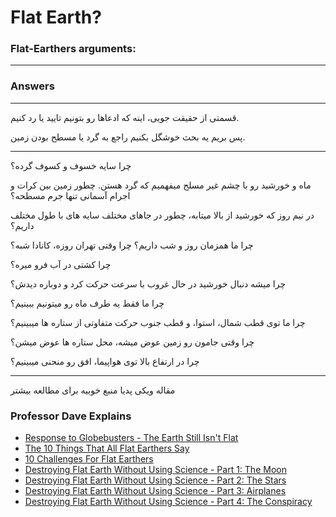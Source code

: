 ﻿# Flat Earth?

### Flat-Earthers arguments:

---

### Answers

---

<p>قسمتی از حقیقت جویی، اینه که ادعاها رو بتونیم تایید یا رد کنیم.</p>
<p>پس بریم یه بحث خوشگل بکنیم راجع به گرد یا مسطح بودن زمین.</p>
<hr />
<p>چرا سایه خسوف و کسوف گرده؟</p>
<p>ماه و خورشید رو با چشم غیر مسلح میفهمیم که گرد هستن. چطور زمین بین کرات و اجرام آسمانی تنها جرم مسطحه؟</p>
<p>در نیم روز که خورشید از بالا میتابه، چطور در جاهای مختلف سایه های با طول مختلف داریم؟</p>
<p>چرا ما همزمان روز و شب داریم؟ چرا وقتی تهران روزه، کانادا شبه؟</p>
<p>چرا کشتی در آب فرو میره؟</p>
<p>چرا میشه دنبال خورشید در حال غروب با سرعت حرکت کرد و دوباره دیدش؟</p>
<p>چرا ما فقط یه طرف ماه رو میتونیم ببینیم؟</p>
<p>چرا ما توی قطب شمال، استوا، و قطب جنوب حرکت متفاوتی از ستاره ها میبینیم؟</p>
<p>چرا وقتی جامون رو زمین عوض میشه، محل ستاره ها عوض میشن؟</p>
<p>چرا در ارتفاع بالا توی هواپیما، افق رو منحنی میبینیم؟</p>
<hr />
<p>مقاله  ویکی پدیا منبع خوبیه برای مطالعه بیشتر</p>

### Professor Dave Explains

- [Response to Globebusters - The Earth Still Isn't Flat](https://youtu.be/JDy95_eNPzM)
- [The 10 Things That All Flat Earthers Say](https://youtu.be/KyD8VIK032o)
- [10 Challenges For Flat Earthers](https://youtu.be/AQl8h7Aa75s)
- [Destroying Flat Earth Without Using Science - Part 1: The Moon](https://youtu.be/_bHqBy92iGM)
- [Destroying Flat Earth Without Using Science - Part 2: The Stars](https://youtu.be/su-fmoZUkF8)
- [Destroying Flat Earth Without Using Science - Part 3: Airplanes](https://youtu.be/Dd-FAyHdpxI)
- [Destroying Flat Earth Without Using Science - Part 4: The Conspiracy](https://youtu.be/7ae_XdFEQDw)